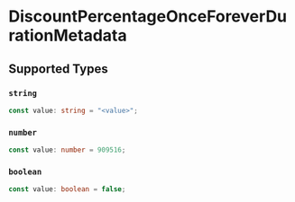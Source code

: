 # DiscountPercentageOnceForeverDurationMetadata


## Supported Types

### `string`

```typescript
const value: string = "<value>";
```

### `number`

```typescript
const value: number = 909516;
```

### `boolean`

```typescript
const value: boolean = false;
```

